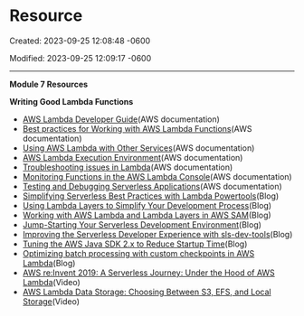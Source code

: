 # Resource 

Created: 2023-09-25 12:08:48 -0600

Modified: 2023-09-25 12:09:17 -0600

---

**Module 7 Resources**



**Writing Good Lambda Functions**

- [AWS Lambda Developer Guide](https://docs.aws.amazon.com/lambda/latest/dg/welcome.html)(AWS documentation)
- [Best practices for Working with AWS Lambda Functions](https://docs.aws.amazon.com/lambda/latest/dg/best-practices.html)(AWS documentation)
- [Using AWS Lambda with Other Services](https://docs.aws.amazon.com/lambda/latest/dg/lambda-services.html)(AWS documentation)
- [AWS Lambda Execution Environment](https://docs.aws.amazon.com/lambda/latest/dg/runtimes-context.html)(AWS documentation)
- [Troubleshooting issues in Lambda](https://docs.aws.amazon.com/lambda/latest/dg/lambda-troubleshooting.html)(AWS documentation)
- [Monitoring Functions in the AWS Lambda Console](https://docs.aws.amazon.com/lambda/latest/dg/monitoring-functions-access-metrics.html)(AWS documentation)
- [Testing and Debugging Serverless Applications](https://docs.aws.amazon.com/serverless-application-model/latest/developerguide/serverless-test-and-debug.html)(AWS documentation)
- [Simplifying Serverless Best Practices with Lambda Powertools](https://aws.amazon.com/blogs/opensource/simplifying-serverless-best-practices-with-lambda-powertools/)(Blog)
- [Using Lambda Layers to Simplify Your Development Process](https://aws.amazon.com/blogs/compute/using-lambda-layers-to-simplify-your-development-process/)(Blog)
- [Working with AWS Lambda and Lambda Layers in AWS SAM](https://aws.amazon.com/blogs/compute/working-with-aws-lambda-and-lambda-layers-in-aws-sam/)(Blog)
- [Jump-Starting Your Serverless Development Environment](https://aws.amazon.com/blogs/compute/jump-starting-your-serverless-development-environment/)(Blog)
- [Improving the Serverless Developer Experience with sls-dev-tools](https://aws.amazon.com/blogs/opensource/improving-the-serverless-developer-experience-with-sls-dev-tools/)(Blog)
- [Tuning the AWS Java SDK 2.x to Reduce Startup Time](https://aws.amazon.com/blogs/developer/tuning-the-aws-java-sdk-2-x-to-reduce-startup-time/)(Blog)
- [Optimizing batch processing with custom checkpoints in AWS Lambda](https://aws.amazon.com/blogs/compute/optimizing-batch-processing-with-custom-checkpoints-in-aws-lambda/)(Blog)
- [AWS re:Invent 2019: A Serverless Journey: Under the Hood of AWS Lambda](https://www.youtube.com/watch?v=xmacMfbrG28)(Video)
- [AWS Lambda Data Storage: Choosing Between S3, EFS, and Local Storage](https://www.youtube.com/watch?v=EFaTPLcV9nk)(Video)
